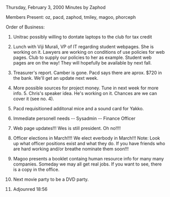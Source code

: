 Thursday, February 3, 2000 Minutes by Zaphod </p><p>
Members Present:  oz, pacd, zaphod, tmiley, magoo, phorceph </p><p>
Order of Business: </p><p>
1. Unitrac possibly willing to dontate laptops to the club for tax credit </p><p>
2. Lunch with Viji Murali, VP of IT regarding student webpages.   She is working on it.  Lawyers are working on conditions of use  policies for web pages.  Club to supply our policies to her as example. Student web pages are on the way!  They will hopefully be available by next fall. </p><p>
3.  Treasurer's report. Camber is gone.   Pacd says there are aprox. $720 in the bank.  We'll get an update next week. </p><p>
4.  More possible sources for project money.  Tune in next week for more info.          5.  Chris's speaker idea.  He's working on it.  Chances are we can  cover it (see no. 4). </p><p>
6.  Pacd requisitioned additonal mice and a sound card for Yakko.  </p><p>
7.  Immediate personell needs -- Sysadmin -- Finance Officer </p><p>
8.  Web page updates!!!  Wes is still president.  Oh no!!!!   </p><p>
9.  Officer elections in March!!!! We elect everbody in March!!!  Note:  Look up what officer positions exist and what they do.  If you have friends who are hard working and/or breathe nominate them soon!!! </p><p>
10.  Magoo presents a booklet containg human resource info for many many companies.  Someday we may all get real jobs. If you want to see, there is a copy in the office. </p><p>
11.  Next movie party to be a DVD party.   </p><p>
12.  Adjounred 18:56 </p><p>
          </p>

